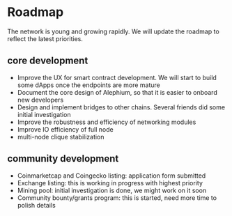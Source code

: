 # Roadmap

The network is young and growing rapidly. We will update the roadmap to reflect the latest priorities.

## core development

- Improve the UX for smart contract development. We will start to build some dApps once the endpoints are more mature
- Document the core design of Alephium, so that it is easier to onboard new developers
- Design and implement bridges to other chains. Several friends did some initial investigation
- Improve the robustness and efficiency of networking modules
- Improve IO efficiency of full node
- multi-node clique stabilization

## community development

- Coinmarketcap and Coingecko listing: application form submitted
- Exchange listing: this is working in progress with highest priority
- Mining pool: initial investigation is done, we might work on it soon
- Community bounty/grants program: this is started, need more time to polish details
